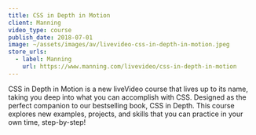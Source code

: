 ```yaml
---
title: CSS in Depth in Motion
client: Manning
video_type: course
publish_date: 2018-07-01
image: ~/assets/images/av/livevideo-css-in-depth-in-motion.jpeg
store_urls:
  - label: Manning
    url: https://www.manning.com/livevideo/css-in-depth-in-motion
---
```


CSS in Depth in Motion is a new liveVideo course that lives up to its name, taking you deep into what you can accomplish with CSS. Designed as the perfect companion to our bestselling book, CSS in Depth. This course explores new examples, projects, and skills that you can practice in your own time, step-by-step!